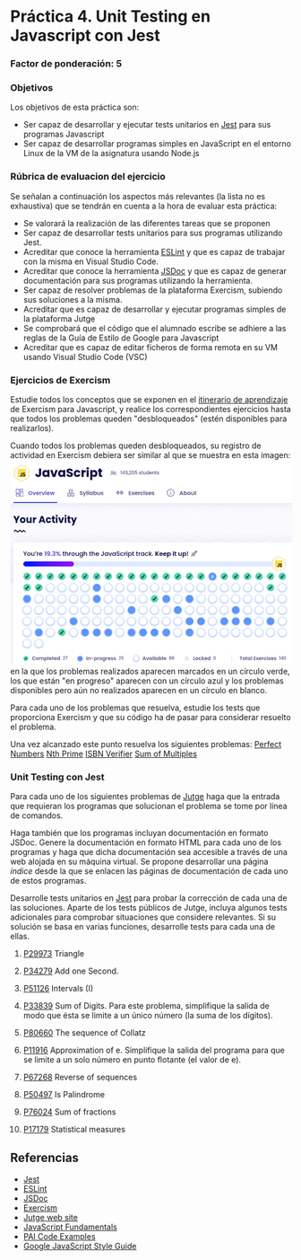 # Práctica 4. Unit Testing en Javascript con Jest
### Factor de ponderación: 5

### Objetivos
Los objetivos de esta práctica son:
* Ser capaz de desarrollar y ejecutar tests unitarios en 
[Jest](https://jestjs.io/)
para sus programas Javascript
* Ser capaz de desarrollar programas simples en JavaScript en el entorno Linux de la VM de la asignatura usando
  Node.js

### Rúbrica de evaluacion del ejercicio
Se señalan a continuación los aspectos más relevantes (la lista no es exhaustiva)
que se tendrán en cuenta a la hora de evaluar esta práctica:
* Se valorará la realización de las diferentes tareas que se proponen
* Ser capaz de desarrollar tests unitarios para sus programas utilizando Jest.
* Acreditar que conoce la herramienta 
[ESLint](https://eslint.org/)
y que es capaz de trabajar con la misma en Visual Studio Code.
* Acreditar que conoce la herramienta 
[JSDoc](https://jsdoc.app/)
y que es capaz de generar documentación para sus programas utilizando la herramienta.
* Ser capaz de resolver problemas de la plataforma Exercism, subiendo sus soluciones a la misma.
* Acreditar que es capaz de desarrollar y ejecutar programas simples de la plataforma Jutge
* Se comprobará que el código que el alumnado escribe se adhiere a las reglas de la Guía de Estilo de Google
  para Javascript
* Acreditar que es capaz de editar ficheros de forma remota en su VM usando Visual Studio
  Code (VSC)

### Ejercicios de Exercism
Estudie todos los conceptos que se exponen en el 
[itinerario de aprendizaje](https://exercism.org/tracks/javascript/concepts) 
de Exercism para Javascript, y realice los correspondientes ejercicios hasta que todos los problemas queden
"desbloqueados" (estén disponibles para realizarlos).

Cuando todos los problemas queden desbloqueados, su registro de actividad en Exercism debiera ser similar al
que se muestra en esta imagen:
![JS Activity](https://raw.githubusercontent.com/ULL-ESIT-PAI-2021-2022/2021-2022-PAI-P04-UnitTesting/master/ExActivity.png)
en la que los problemas realizados aparecen marcados en un círculo verde, los que están "en progreso" aparecen
con un círculo azul y los problemas disponibles pero aún no realizados aparecen en un círculo en blanco.

Para cada uno de los problemas que resuelva, estudie los tests que proporciona Exercism y que su código ha de
pasar para considerar resuelto el problema.

Una vez alcanzado este punto resuelva los siguientes problemas:
[Perfect Numbers](https://exercism.org/tracks/javascript/exercises/perfect-numbers)
[Nth Prime](https://exercism.org/tracks/javascript/exercises/nth-prime)
[ISBN Verifier](https://exercism.org/tracks/javascript/exercises/isbn-verifier)
[Sum of Multiples](https://exercism.org/tracks/javascript/exercises/sum-of-multiples)

### Unit Testing con Jest
Para cada uno de los siguientes problemas de 
[Jutge](https://jutge.org/)
haga que la entrada que requieran los programas que solucionan el problema se tome por línea de comandos.

Haga también que los programas incluyan documentación en formato JSDoc. 
Genere la documentación en formato HTML para cada uno de los programas y haga que dicha documentación 
sea accesible a través de una web alojada en su máquina virtual.
Se propone desarrollar una página *índice* desde la que se enlacen las páginas de documentación de cada uno de
estos programas.

Desarrolle tests unitarios en 
[Jest](https://jestjs.io/)
para probar la corrección de cada una de las soluciones.
Aparte de los tests públicos de Jutge, incluya algunos tests adicionales para comprobar situaciones que
considere relevantes.
Si su solución se basa en varias funciones, desarrolle tests para cada una de ellas.

1. [P29973](https://jutge.org/problems/P29973) Triangle
2. [P34279](https://jutge.org/problems/P34279) Add one Second.
3. [P51126](https://jutge.org/problems/P51126) Intervals (I)
4. [P33839](https://jutge.org/problems/P33839) Sum of Digits. Para este problema, simplifique la salida de
modo que ésta se limite a un único número (la suma de los dígitos).
5. [P80660](https://jutge.org/problems/P80660) The sequence of Collatz

6. [P11916](https://jutge.org/problems/P11916_en) Approximation of e. Simplifique la salida del programa para
que se limite a un solo número en punto flotante (el valor de e).
7. [P67268](https://jutge.org/problems/P67268_en) Reverse of sequences
8. [P50497](https://jutge.org/problems/P50497_en) Is Palindrome
9. [P76024](https://jutge.org/problems/P76024_en) Sum of fractions
10. [P17179](https://jutge.org/problems/P17179_en) Statistical measures

## Referencias
* [Jest](https://jestjs.io/)
* [ESLint](https://eslint.org/)
* [JSDoc](https://jsdoc.app/)
* [Exercism](https://exercism.io/)
* [Jutge web site](https://jutge.org/)
* [JavaScript Fundamentals](https://javascript.info/first-steps)
* [PAI Code Examples](https://github.com/ULL-ESIT-PAI-2021-2022/PAI-class-code-examples/tree/master/src)
* [Google JavaScript Style Guide](https://google.github.io/styleguide/jsguide.html)
